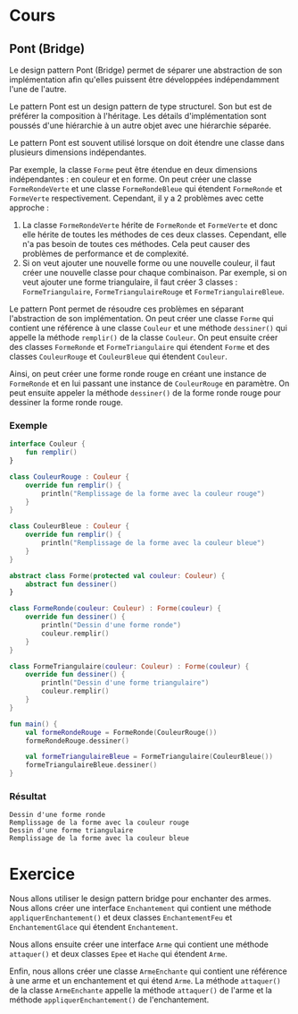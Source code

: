 # Cours

## Pont (Bridge)

Le design pattern Pont (Bridge) permet de séparer une abstraction de son implémentation afin qu'elles puissent être développées indépendamment l'une de l'autre.

Le pattern Pont est un design pattern de type structurel. Son but est de préférer la composition à l'héritage. Les détails d'implémentation sont poussés d'une hiérarchie à un autre objet avec une hiérarchie séparée.

Le pattern Pont est souvent utilisé lorsque on doit étendre une classe dans plusieurs dimensions indépendantes. 

Par exemple, la classe `Forme` peut être étendue en deux dimensions indépendantes : en couleur et en forme. On peut créer une classe `FormeRondeVerte` et une classe `FormeRondeBleue` qui étendent `FormeRonde` et `FormeVerte` respectivement. Cependant, il y a 2 problèmes avec cette approche :

1. La classe `FormeRondeVerte` hérite de `FormeRonde` et `FormeVerte` et donc elle hérite de toutes les méthodes de ces deux classes. Cependant, elle n'a pas besoin de toutes ces méthodes. Cela peut causer des problèmes de performance et de complexité.
2. Si on veut ajouter une nouvelle forme ou une nouvelle couleur, il faut créer une nouvelle classe pour chaque combinaison. Par exemple, si on veut ajouter une forme triangulaire, il faut créer 3 classes : `FormeTriangulaire`, `FormeTriangulaireRouge` et `FormeTriangulaireBleue`.

Le pattern Pont permet de résoudre ces problèmes en séparant l'abstraction de son implémentation. On peut créer une classe `Forme` qui contient une référence à une classe `Couleur` et une méthode `dessiner()` qui appelle la méthode `remplir()` de la classe `Couleur`. On peut ensuite créer des classes `FormeRonde` et `FormeTriangulaire` qui étendent `Forme` et des classes `CouleurRouge` et `CouleurBleue` qui étendent `Couleur`.

Ainsi, on peut créer une forme ronde rouge en créant une instance de `FormeRonde` et en lui passant une instance de `CouleurRouge` en paramètre. On peut ensuite appeler la méthode `dessiner()` de la forme ronde rouge pour dessiner la forme ronde rouge.

### Exemple

```kotlin
interface Couleur {
    fun remplir()
}

class CouleurRouge : Couleur {
    override fun remplir() {
        println("Remplissage de la forme avec la couleur rouge")
    }
}

class CouleurBleue : Couleur {
    override fun remplir() {
        println("Remplissage de la forme avec la couleur bleue")
    }
}

abstract class Forme(protected val couleur: Couleur) {
    abstract fun dessiner()
}

class FormeRonde(couleur: Couleur) : Forme(couleur) {
    override fun dessiner() {
        println("Dessin d'une forme ronde")
        couleur.remplir()
    }
}

class FormeTriangulaire(couleur: Couleur) : Forme(couleur) {
    override fun dessiner() {
        println("Dessin d'une forme triangulaire")
        couleur.remplir()
    }
}

fun main() {
    val formeRondeRouge = FormeRonde(CouleurRouge())
    formeRondeRouge.dessiner()

    val formeTriangulaireBleue = FormeTriangulaire(CouleurBleue())
    formeTriangulaireBleue.dessiner()
}
```

### Résultat

```
Dessin d'une forme ronde
Remplissage de la forme avec la couleur rouge
Dessin d'une forme triangulaire
Remplissage de la forme avec la couleur bleue
```

# Exercice

Nous allons utiliser le design pattern bridge pour enchanter des armes. Nous allons créer une interface `Enchantement` qui contient une méthode `appliquerEnchantement()` et deux classes `EnchantementFeu` et `EnchantementGlace` qui étendent `Enchantement`. 

Nous allons ensuite créer une interface `Arme` qui contient une méthode `attaquer()` et deux classes `Epee` et `Hache` qui étendent `Arme`. 

Enfin, nous allons créer une classe `ArmeEnchante` qui contient une référence à une arme et un enchantement et qui étend `Arme`. La méthode `attaquer()` de la classe `ArmeEnchante` appelle la méthode `attaquer()` de l'arme et la méthode `appliquerEnchantement()` de l'enchantement.

